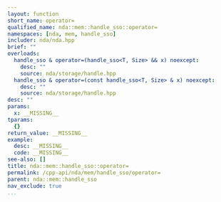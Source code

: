 ```yaml
---
layout: function
short_name: operator=
qualified_name: nda::mem::handle_sso::operator=
namespaces: [nda, mem, handle_sso]
includer: nda/nda.hpp
brief: ""
overloads:
  handle_sso & operator=(handle_sso<T, Size> && x) noexcept:
    desc: ""
    source: nda/storage/handle.hpp
  handle_sso & operator=(const handle_sso<T, Size> & x) noexcept:
    desc: ""
    source: nda/storage/handle.hpp
desc: ""
params:
  x: __MISSING__
tparams:
  {}
return_value: __MISSING__
example:
  desc: __MISSING__
  code: __MISSING__
see-also: []
title: nda::mem::handle_sso::operator=
permalink: /cpp-api/nda/mem/handle_sso/operator=
parent: nda::mem::handle_sso
nav_exclude: true
...
```


